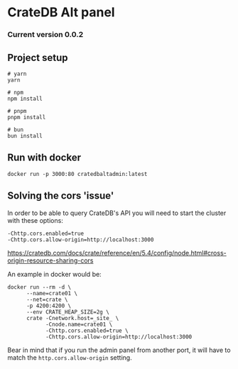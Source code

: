 # CrateDB Alt panel

### Current version 0.0.2



## Project setup

```
# yarn
yarn

# npm
npm install

# pnpm
pnpm install

# bun
bun install
```

## Run with docker
```shell
docker run -p 3000:80 cratedbaltadmin:latest
```

## Solving the cors 'issue'
In order to be able to query CrateDB's API you will need to start the cluster with these options:
```
-Chttp.cors.enabled=true
-Chttp.cors.allow-origin=http://localhost:3000
```

https://cratedb.com/docs/crate/reference/en/5.4/config/node.html#cross-origin-resource-sharing-cors

An example in docker would be:

```shell
docker run --rm -d \
      --name=crate01 \
      --net=crate \
      -p 4200:4200 \
      --env CRATE_HEAP_SIZE=2g \
      crate -Cnetwork.host=_site_ \
            -Cnode.name=crate01 \
            -Chttp.cors.enabled=true \
            -Chttp.cors.allow-origin=http://localhost:3000
```

Bear in mind that if you run the admin panel from another port, it will have to match the `http.cors.allow-origin` setting.